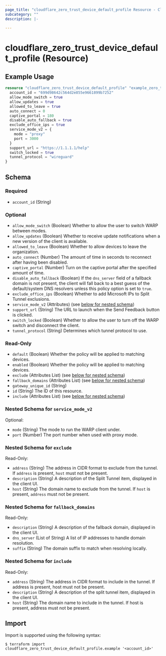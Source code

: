```yaml
---
page_title: "cloudflare_zero_trust_device_default_profile Resource - Cloudflare"
subcategory: ""
description: |-
  
---
```


# cloudflare_zero_trust_device_default_profile (Resource)



## Example Usage

```terraform
resource "cloudflare_zero_trust_device_default_profile" "example_zero_trust_device_default_profile" {
  account_id = "699d98642c564d2e855e9661899b7252"
  allow_mode_switch = true
  allow_updates = true
  allowed_to_leave = true
  auto_connect = 0
  captive_portal = 180
  disable_auto_fallback = true
  exclude_office_ips = true
  service_mode_v2 = {
    mode = "proxy"
    port = 3000
  }
  support_url = "https://1.1.1.1/help"
  switch_locked = true
  tunnel_protocol = "wireguard"
}
```

<!-- schema generated by tfplugindocs -->
## Schema

### Required

- `account_id` (String)

### Optional

- `allow_mode_switch` (Boolean) Whether to allow the user to switch WARP between modes.
- `allow_updates` (Boolean) Whether to receive update notifications when a new version of the client is available.
- `allowed_to_leave` (Boolean) Whether to allow devices to leave the organization.
- `auto_connect` (Number) The amount of time in seconds to reconnect after having been disabled.
- `captive_portal` (Number) Turn on the captive portal after the specified amount of time.
- `disable_auto_fallback` (Boolean) If the `dns_server` field of a fallback domain is not present, the client will fall back to a best guess of the default/system DNS resolvers unless this policy option is set to `true`.
- `exclude_office_ips` (Boolean) Whether to add Microsoft IPs to Split Tunnel exclusions.
- `service_mode_v2` (Attributes) (see [below for nested schema](#nestedatt--service_mode_v2))
- `support_url` (String) The URL to launch when the Send Feedback button is clicked.
- `switch_locked` (Boolean) Whether to allow the user to turn off the WARP switch and disconnect the client.
- `tunnel_protocol` (String) Determines which tunnel protocol to use.

### Read-Only

- `default` (Boolean) Whether the policy will be applied to matching devices.
- `enabled` (Boolean) Whether the policy will be applied to matching devices.
- `exclude` (Attributes List) (see [below for nested schema](#nestedatt--exclude))
- `fallback_domains` (Attributes List) (see [below for nested schema](#nestedatt--fallback_domains))
- `gateway_unique_id` (String)
- `id` (String) The ID of this resource.
- `include` (Attributes List) (see [below for nested schema](#nestedatt--include))

<a id="nestedatt--service_mode_v2"></a>
### Nested Schema for `service_mode_v2`

Optional:

- `mode` (String) The mode to run the WARP client under.
- `port` (Number) The port number when used with proxy mode.


<a id="nestedatt--exclude"></a>
### Nested Schema for `exclude`

Read-Only:

- `address` (String) The address in CIDR format to exclude from the tunnel. If `address` is present, `host` must not be present.
- `description` (String) A description of the Split Tunnel item, displayed in the client UI.
- `host` (String) The domain name to exclude from the tunnel. If `host` is present, `address` must not be present.


<a id="nestedatt--fallback_domains"></a>
### Nested Schema for `fallback_domains`

Read-Only:

- `description` (String) A description of the fallback domain, displayed in the client UI.
- `dns_server` (List of String) A list of IP addresses to handle domain resolution.
- `suffix` (String) The domain suffix to match when resolving locally.


<a id="nestedatt--include"></a>
### Nested Schema for `include`

Read-Only:

- `address` (String) The address in CIDR format to include in the tunnel. If address is present, host must not be present.
- `description` (String) A description of the split tunnel item, displayed in the client UI.
- `host` (String) The domain name to include in the tunnel. If host is present, address must not be present.

## Import

Import is supported using the following syntax:

```shell
$ terraform import cloudflare_zero_trust_device_default_profile.example '<account_id>'
```
